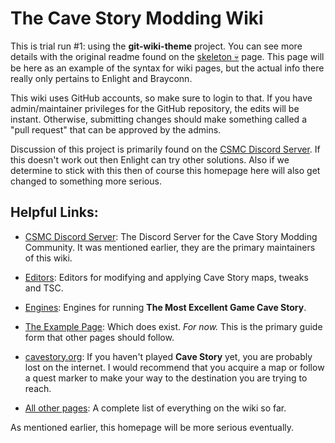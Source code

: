 # The Cave Story Modding Wiki

This is trial run #1: using the **git-wiki-theme** project. You can see more details with the original readme found on the [skeleton 💀](skeleton) page. This page will be here as an example of the syntax for wiki pages, but the actual info there really only pertains to Enlight and Brayconn.

This wiki uses GitHub accounts, so make sure to login to that. If you have admin/maintainer privileges for the GitHub repository, the edits will be instant. Otherwise, submitting changes should make something called a "pull request" that can be approved by the admins.

Discussion of this project is primarily found on the [CSMC Discord Server](https://discord.gg/xRsWpz6). If this doesn't work out then Enlight can try other solutions. Also if we determine to stick with this then of course this homepage here will also get changed to something more serious.

## Helpful Links:

- [CSMC Discord Server](https://discord.gg/xRsWpz6): The Discord Server for the Cave Story Modding Community. It was mentioned earlier, they are the primary maintainers of this wiki.

- [Editors](cavestory-editors): Editors for modifying and applying Cave Story maps, tweaks and TSC.

- [Engines](cavestory-engines): Engines for running **The Most Excellent Game Cave Story**.

- [The Example Page](example-page): Which does exist. *For now.* This is the primary guide form that other pages should follow.

- [cavestory.org](https://cavestory.org): If you haven't played **Cave Story** yet, you are probably lost on the internet. I would recommend that you acquire a map or follow a quest marker to make your way to the destination you are trying to reach.

 - [All other pages](all): A complete list of everything on the wiki so far.

As mentioned earlier, this homepage will be more serious eventually.
